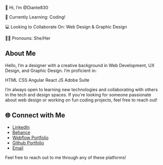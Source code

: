 👋 Hi, I’m @Diante830

🌱 Currently Learning: Coding!

💻 Looking to Collaborate On: Web Design & Graphic Design 

👍🏾 Pronouns: She/Her

## About Me
Hello, I’m a designer with a creative background in Web Development, UX Design, and Graphic Design. I’m proficient in:

HTML
CSS
Angular
React JS
Adobe Suite

I’m always open to learning new technologies and collaborating with others in the tech and design spaces. If you're looking for someone passionate about web design or working on fun coding projects, feel free to reach out!

## 🌐 Connect with Me

- [LinkedIn](https://linkedin.com/in/diante-hazelle-mclean-51916b221)  
- [Behance](https://www.behance.net/dhazelle)  
- [Webflow Portfolio](https://diantes-design-portfolio.webflow.io/)
- [Github Portfolio](https://diante830.github.io/DiantesDigitalPortfolio-/index.html)
- [Email](mailto:dmclean830@gmail.com)

Feel free to reach out to me through any of these platforms!


<!---
Diante830/Diante830 is a ✨ special ✨ repository because its `README.md` (this file) appears on your GitHub profile.
You can click the Preview link to take a look at your changes.
--->
